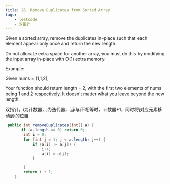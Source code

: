 ```yaml
---
title: 26. Remove Duplicates from Sorted Array
tags:
    - leetcode 
    - 双指针
---
```

Given a sorted array, remove the duplicates in-place such that each element appear only once and return the new length.

Do not allocate extra space for another array, you must do this by modifying the input array in-place with O(1) extra memory.

Example:

Given nums = [1,1,2],

Your function should return length = 2, with the first two elements of nums being 1 and 2 respectively.
It doesn't matter what you leave beyond the new length.

双指针，i为计数器，j为迭代器，当i与j不相等时，计数器+1，同时将j对应元素移动到i的位置
```java
 public int removeDuplicates(int[] a) {
       if (a.length == 0) return 0;
        int i = 0;
        for (int j = 1; j < a.length; j++) {
            if (a[i] != a[j]) {
                i++;
                a[i] = a[j];
            }

        }
        return i + 1;
    }
```

